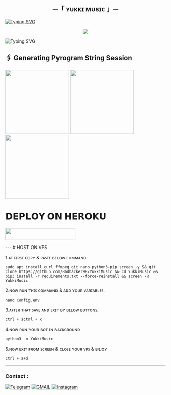 <h2 align="center">
    ─「 ʏᴜᴋᴋɪ ᴍᴜsɪᴄ 」─

</h2>

[![Typing SVG](https://readme-typing-svg.herokuapp.com/?lines=ㅤ+𝚆𝙴𝙻𝙲𝙾𝙼𝙴+𝚃𝙾+ʏᴜᴋᴋɪ+𝙼𝚄𝚂𝙸𝙲+𝚁𝙴𝙿𝙾+;ㅤ+𝚃𝙷𝙸𝚂+𝙸𝚂+𝙰+𝙰𝙳𝚅𝙰𝙽𝙲𝙴+𝙼𝚄𝚂𝙸𝙲+𝙱𝙾𝚃;𝙿𝙾𝚆𝙴𝚁𝙴𝙳+𝙱𝚈+☞+ʙᴀᴅ+ᴍᴜɴᴅᴀ)](https://github.com/Badhacker98/YukkiMusic/fork)



<p align="center">
  <img src="https://files.catbox.moe/k239oe.jpg">
</p>


![Typing SVG](https://readme-typing-svg.herokuapp.com/?lines=𝗙𝗢𝗥𝗞+𝗧𝗛𝗜𝗦+𝗥𝗘𝗣𝗢+𝗕𝗘𝗙𝗢𝗥𝗘+𝗗𝗘𝗣𝗟𝗢𝗬)


## 🖇 Generating Pyrogram String Session

<p>
<a href="https://telegram.tools/session-string-generator#pyrogram,user"><img src="https://img.shields.io/badge/ꜱᴛʀɪɴɢ%20ꜱᴇꜱꜱɪᴏɴ-blueviolet?style=for-the-badge&logo=appveyor" width="200""/></a>
<a href="https://t.me/YukkiiMusic_Bot"><img src="https://img.shields.io/badge/ᴅᴇᴍᴏ%20ʙᴏᴛ-blueviolet?style=for-the-badge&logo=appveyor" width="200""/></a>
<a href="https://t.me/ll_BAD_MUNDA_ll"><img src="https://img.shields.io/badge/DM%20TO%20ʙᴀᴅᴍᴜɴᴅᴀ-blueviolet?style=for-the-badge&logo=appveyor" width="200""/></a>

# 𝗗𝗘𝗣𝗟𝗢𝗬 𝗢𝗡 𝗛𝗘𝗥𝗢𝗞𝗨
<p>
<a href="https://github.com/Badhacker98/YukkiMusic"><img src="https://img.shields.io/badge/Deploy%20On%20Heroku-greenviolet?style=for-the-badge&logo=heroku" width="220" height="38.45"/></a></p>
---
# HOST ON VPS 

1.ᴀᴛ ꜰɪʀꜱᴛ ᴄᴏᴘʏ & ᴘᴀꜱᴛᴇ ʙᴇʟᴏᴡ ᴄᴏᴍᴍᴀɴᴅ.
```
sudo apt install curl ffmpeg git nano python3-pip screen -y && git clone https://github.com/Badhacker98/YukkiMusic && cd YukkiMusic && pip3 install -r requirements.txt --force-reinstall && screen -R YukkiMusic
```
2.ɴᴏᴡ ʀᴜɴ ᴛʜɪꜱ ᴄᴏᴍᴍᴀɴᴅ & ᴀᴅᴅ ʏᴏᴜʀ ᴠᴀʀɪᴀʙʟᴇꜱ.
```
nano Config.env
```
3.ᴀꜰᴛᴇʀ ᴛʜᴀᴛ ꜱᴀᴠᴇ ᴀɴᴅ ᴇxɪᴛ ʙʏ ʙᴇʟᴏᴡ ʙᴜᴛᴛᴏɴꜱ.
```
ctrl + sctrl + x
```
4.ɴᴏᴡ ʀᴜɴ ʏᴏᴜʀ ʙᴏᴛ ɪɴ ʙᴀᴄᴋɢʀᴏᴜɴᴅ
```
python3 -m YukkiMusic
```

5.ɴᴏᴡ ᴇxɪᴛ ꜰʀᴏᴍ ꜱᴄʀᴇᴇɴ & ᴄʟᴏꜱᴇ ʏᴏᴜʀ ᴠᴘꜱ & ᴇɴᴊᴏʏ
```
ctrl + a+d
```
---




### Contact :
<a href="https://t.me/ll_BAD_MUNDA_ll"><img title="Telegram" src="https://img.shields.io/badge/Telegram-%23000000.svg?&style=for-the-badge&logo=telegram&logoColor=61DAFB"></a>
<a href="https://mail.google.com/mail/?view=cm&fs=1&to=sukhwinderwarval50@gmail.com"><img title="GMAIL" src="https://img.shields.io/badge/Gmail-D14836?style=for-the-badge&logo=gmail&logoColor=white"></a>
<a href="https://instagram.com/lll_bad_munda_lll"><img title="Instagram" src="https://img.shields.io/badge/instagram-%23E4405F.svg?&style=for-the-badge&logo=instagram&logoColor=white"></a>
